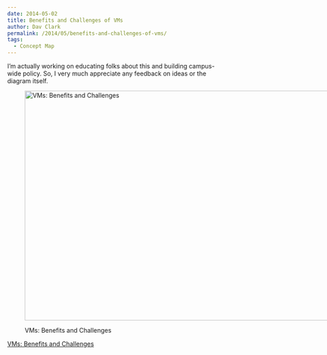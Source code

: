 ```yaml
---
date: 2014-05-02
title: Benefits and Challenges of VMs
author: Dav Clark
permalink: /2014/05/benefits-and-challenges-of-vms/
tags:
  - Concept Map
---
```

I&#8217;m actually working on educating folks about this and building campus-wide policy. So, I very much appreciate any feedback on ideas or the diagram itself.<figure id="attachment_6939" style="width: 707px;" class="wp-caption alignnone">

[<img class="size-large wp-image-6939" alt="VMs: Benefits and Challenges" src="http://teaching.software-carpentry.org/wp-content/uploads/2014/05/13899712048_03487baa94_o-1024x763.jpg" width="707" height="526" />][1]<figcaption class="wp-caption-text">VMs: Benefits and Challenges</figcaption></figure> 
[VMs: Benefits and Challenges][2]

 [1]: http://teaching.software-carpentry.org/wp-content/uploads/2014/05/13899712048_03487baa94_o.jpg
 [2]: https://flic.kr/p/nbgE8J
